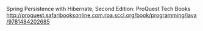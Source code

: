 
Spring Persistence with Hibernate, Second Edition: ProQuest Tech Books
 http://proquest.safaribooksonline.com.rpa.sccl.org/book/programming/java/9781484202685
